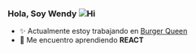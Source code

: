 ### Hola, Soy Wendy ![Hi](https://4.bp.blogspot.com/-lDVhzg4ZK3k/WDZw_KA7vBI/AAAAAAALbcg/lDTPKDfZzTYBG0E7p2HdLLu8awCGyhCJQCLcB/s1600/AS000723_00.gif)

- :sparkles: Actualmente estoy trabajando en [Burger Queen](https://github.com/osiris25/CDMX010-burger-queen-api-client)
- :dizzy: Me encuentro aprendiendo **REACT**


